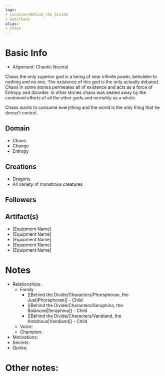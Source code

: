 ```yaml
---
tags:
- Location/Behind_the_Divide
- God/Chaos
alias:
- Chaos
---
```


# Basic Info
- Alignment: Chaotic Neutral

Chaos the only superior god is a being of near infinite power, beholden to nothing and no one. The existence of this god is the only actually debated. Chaos in some stories permeates all of existence and acts as a force of Entropy and disorder. In other stories chaos was sealed away by the combined efforts of all the other gods and mortality as a whole.

Chaos wants to consume everything and the world is the only thing that he doesn't control. 

## Domain
- Chaos
- Change
- Entropy

## Creations
- Dragons
- All variety of monstrous creatures

## Followers

## Artifact(s)
- [Equipment Name]
- [Equipment Name]
- [Equipment Name]
- [Equipment Name]
- [Equipment Name]

# Notes
- Relationships: 
	- Family
		- [[Behind the Divide/Characters/Phorsphoran, the Just|Phorsphoran]] - Child
		- [[Behind the Divide/Characters/Seraphina, the Balanced|Seraphina]] - Child
		- [[Behind the Divide/Characters/Vandiand, the Ambitious|Vandiand]] - Child
	- Voice: 
	- Champion: 
- Motivations: 
- Secrets: 
- Quirks: 

# Other notes: 